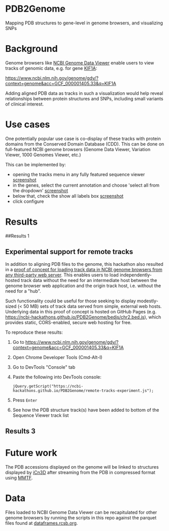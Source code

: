 # PDB2Genome
Mapping PDB structures to gene-level in genome browsers, and visualizing SNPs

# Background
Genome browsers like [NCBI Genome Data Viewer](https://www.ncbi.nlm.nih.gov/genome/gdv/help/) enable users to view tracks of genomic data, e.g. for gene [KIF1A](http://www.ncbi.nlm.nih.gov/gene/547): 

https://www.ncbi.nlm.nih.gov/genome/gdv/?context=genome&acc=GCF_000001405.33&q=KIF1A

Adding aligned PDB data as tracks in such a visualization would help reveal relationships between protein structures and SNPs, including small variants of clinical interest.

# Use cases

One potentially popular use case is co-display of these tracks with protein domains from the Conserved Domain Database (CDD).  This can be done on full-featured NCBI genome browsers (Genome Data Viewer, Variation Viewer, 1000 Genomes Viewer, etc.)

This can be implemented by:

* opening the tracks menu in any fully featured sequence viewer [screenshot](https://github.com/NCBI-Hackathons/PDB2Genome/blob/master/Screen%20Shot%202016-07-09%20at%2011.03.37%20PM.png)
* in the genes, select the current annotation and choose 'select all from the dropdown' [screenshot](https://github.com/NCBI-Hackathons/PDB2Genome/blob/master/Screen%20Shot%202016-07-10%20at%2012.11.33%20AM.png)
* below that, check the show all labels box [screenshot](https://github.com/NCBI-Hackathons/PDB2Genome/blob/master/Screen%20Shot%202016-07-10%20at%2012.22.14%20AM.png)
* click configure

# Results

##Results 1

## Experimental support for remote tracks 
In addition to aligning PDB files to the genome, this hackathon also resulted in a [proof of concept for loading track data in NCBI genome browsers from any third-party web server](https://github.com/NCBI-Hackathons/PDB2Genome/blob/master/src/js/remote-tracks-experiment.js).  This enables users to load independently-hosted track data without the need for an intermediate host between the genome browser web application and the origin track host, i.e. without the need for a "hub".  

Such functionality could be useful for those seeking to display modestly-sized (< 50 MB) sets of track data served from simple, external web hosts.  Underlying data in this proof of concept is hosted on GitHub Pages (e.g. https://ncbi-hackathons.github.io/PDB2Genome/bedjs/chr2.bed.js), which provides static, CORS-enabled, secure web hosting for free.

To reproduce these results:

1.  Go to https://www.ncbi.nlm.nih.gov/genome/gdv/?context=genome&acc=GCF_000001405.33&q=KIF1A
2.  Open Chrome Developer Tools (Cmd-Alt-I)
3.  Go to DevTools "Console" tab
4.  Paste the following into DevTools console:

    `jQuery.getScript("https://ncbi-hackathons.github.io/PDB2Genome/remote-tracks-experiment.js");`
5.  Press `Enter`
6.  See how the PDB structure track(s) have been added to bottom of the Sequence Viewer track list

## Results 3

# Future work
The PDB accessions displayed on the genome will be linked to structures displayed by [iCn3D](http://www.ncbi.nlm.nih.gov/Structure/icn3d/icn3d.html) after streaming from the PDB in compressed format using [MMTF](http://mmtf.rcsb.org/).  

# Data

Files loaded to NCBI Genome Data Viewer can be recapitulated for other genome browsers by running the scripts in this repo against the parquet files found at [dataframes.rcsb.org](https://github.com/rcsb/dataframes).
